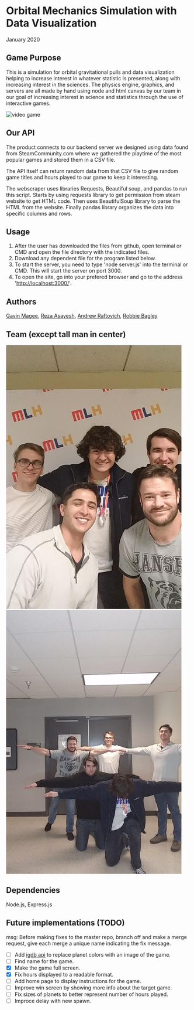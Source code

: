 # Orbital Mechanics Simulation with Data Visualization

January 2020

## Game Purpose

This is a simulation for orbital gravitational pulls and data visualization helping to increase interest in whatever statistic is presented, along with increasing interest in the sciences.  The physics engine, graphics, and servers are all made by hand using node and html canvas by our team in our goal of increasing interest in science and statistics through the use of interactive games.  

![video game](https://github.com/Kalatco/HackAZ-2020/blob/master/gamePlay.png)

## Our API

The product connects to our backend server we designed using data found from  SteamCommunity.com where we gathered the playtime of the most popular games and stored them in a CSV file.

The API itself can return random data from that CSV file to give random game titles and hours played to our game to keep it interesting.

The webscraper uses libraries Requests, Beautiful soup, and pandas to run this script. Starts by using requests library to get permission from steam website to get HTML code. Then uses BeautifulSoup library to parse the HTML from the website. Finally pandas library organizes the data into specific columns and rows.

## Usage

1. After the user has downloaded the files from github, open terminal or CMD and open the file directory with the indicated files.
2. Download any dependent file for the program listed below.
3. To start the server, you need to type 'node server.js' into the terminal or CMD.  This will start the server on port 3000.
4. To open the site, go into your prefered browser and go to the address '[http://localhost:3000/](http://localhost:3000/)'.

## Authors

[Gavin Magee](https://github.com/GavinTMagee), 
[Reza Asayesh](https://github.com/RMA-source), 
[Andrew Raftovich](https://github.com/Kalatco), 
[Robbie Bagley](https://github.com/kansairob) 

## Team (except tall man in center)

![Pros](https://github.com/Kalatco/HackAZ-2020/blob/master/team1.jpg)
![T-posing](https://github.com/Kalatco/HackAZ-2020/blob/master/team2.jpg)

## Dependencies

Node.js, Express.js

## Future implementations (TODO)
msg: Before making fixes to the master repo, branch off and make a merge request, give each merge a unique name indicating the fix message.

- [ ] Add [igdb api](https://www.igdb.com/discover) to replace planet colors with an image of the game.
- [ ] Find name for the game.
- [x] Make the game full screen.
- [x] Fix hours displayed to a readable format.
- [ ] Add home page to display instructions for the game.
- [ ] Improve win screen by showing more info about the target game.
- [ ] Fix sizes of planets to better represent number of hours played.
- [ ] Improce delay with new spawn.
